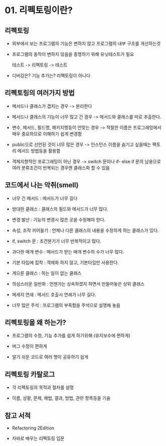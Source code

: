# 01. 리펙토링이란?

## 리펙토링

- 외부에서 보는 프로그램의 기능은 변하지 않고 프로그램의 내부 구조를 개선하는것

- 프로그램의 동작이 변하지 않음을 증명하기 위해 유닛테스트가 필요
   
   테스트 -> 리펙토링 -> 테스트

- 디버깅은? 기능 추가는? 리펙토링이 아니다

## 리펙토링의 여러가지 방법

- 메서드나 클래스가 겹치는 경우 -> 분리한다

- 메서드나 클래스의 기능이 너무 많고 긴 경우 -> 메서드와 클래스를 따로 추출한다.

- 변수, 메서드, 필드명, 패키지명등이 안맞는 경우 -> 적절한 이름은 프로그래밍에서 매우 중요하므로 이해하기 쉽게 변경함

- public으로 선언된 것이 너무 많은 경우 -> 인스턴스 이름을 숨기고 싶을때는 팩토리 메서드 방법등을 활용함

- 객체지향적인 프로그래밍이 아닌 경우 -> switch 문이나 if- else if 문의 남용으로 여러 분류조건이 반복되는 경우엔 클래스화 할 수 있음

## 코드에서 나는 악취(smell)

- 너무 긴 메서드 : 메서드가 너무 길다

- 방대한 클래스 : 클래스의 필드와 메서드가 너무 많다. 

- 변경 발산 : 기능의 변경시 많은 곳을 수정해야 한다.

- 속성, 조작 끼어들기 : 언제나 다른 클래스의 내용을 수정하게 하는 클래스가 있다.

- if, switch 문 : 조건분기가 너무 반복적이고 많다.

- 과다한 매개 변수 : 메서드가 받는 매개 변수의 수가 너무 많다.

- 기본 타입에 집착 : 객체화 하지 않고, 기본타입만 사용한다.

- 게으른 클래스 : 하는 일이 없는 클래스

- 의심스러운 일반화 : 언젠가는 상속하겠지 하면서 만들어놓은 상위 클래스

- 메세지 연쇄 : 메서드 호출시 연쇄가 너무 길다. 

- 너무 많은 주석 : 프로그램의 부족함을 주석으로 설명해 놓음

## 리펙토링을 왜 하는가?

- 프로그램의 수정, 기능 추가를 쉽게 하기위해 (유지보수에 편하게)

- 버그 수정이 편하게

- 알기 쉬운 코드로 여러 명이 공유하기 쉽게

## 리펙토링 카탈로그 

 - 각 리펙토링의 목적과 절차를 설명

 - 이름, 상황, 문제, 해법, 결과, 방법, 관련 항목등을 기술

## 참고 서적

 - Refactoring 2Edition

 - 자바로 배우는 리펙토링 입문


